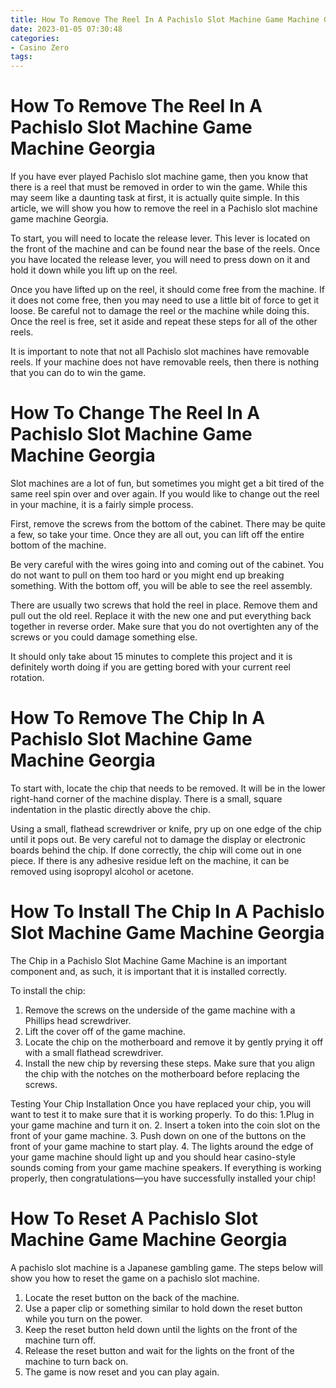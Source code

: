 ```yaml
---
title: How To Remove The Reel In A Pachislo Slot Machine Game Machine Georgia 
date: 2023-01-05 07:30:48
categories:
- Casino Zero
tags:
---
```



#  How To Remove The Reel In A Pachislo Slot Machine Game Machine Georgia 

If you have ever played Pachislo slot machine game, then you know that there is a reel that must be removed in order to win the game. While this may seem like a daunting task at first, it is actually quite simple. In this article, we will show you how to remove the reel in a Pachislo slot machine game machine Georgia.

To start, you will need to locate the release lever. This lever is located on the front of the machine and can be found near the base of the reels. Once you have located the release lever, you will need to press down on it and hold it down while you lift up on the reel.

Once you have lifted up on the reel, it should come free from the machine. If it does not come free, then you may need to use a little bit of force to get it loose. Be careful not to damage the reel or the machine while doing this. Once the reel is free, set it aside and repeat these steps for all of the other reels.

It is important to note that not all Pachislo slot machines have removable reels. If your machine does not have removable reels, then there is nothing that you can do to win the game.

#  How To Change The Reel In A Pachislo Slot Machine Game Machine Georgia 

Slot machines are a lot of fun, but sometimes you might get a bit tired of the same reel spin over and over again. If you would like to change out the reel in your machine, it is a fairly simple process. 

First, remove the screws from the bottom of the cabinet. There may be quite a few, so take your time. Once they are all out, you can lift off the entire bottom of the machine. 

Be very careful with the wires going into and coming out of the cabinet. You do not want to pull on them too hard or you might end up breaking something. With the bottom off, you will be able to see the reel assembly. 

There are usually two screws that hold the reel in place. Remove them and pull out the old reel. Replace it with the new one and put everything back together in reverse order. Make sure that you do not overtighten any of the screws or you could damage something else.

It should only take about 15 minutes to complete this project and it is definitely worth doing if you are getting bored with your current reel rotation.

#  How To Remove The Chip In A Pachislo Slot Machine Game Machine Georgia 

To start with, locate the chip that needs to be removed. It will be in the lower right-hand corner of the machine display. There is a small, square indentation in the plastic directly above the chip.

Using a small, flathead screwdriver or knife, pry up on one edge of the chip until it pops out. Be very careful not to damage the display or electronic boards behind the chip. If done correctly, the chip will come out in one piece.
If there is any adhesive residue left on the machine, it can be removed using isopropyl alcohol or acetone.

#  How To Install The Chip In A Pachislo Slot Machine Game Machine Georgia 

The Chip in a Pachislo Slot Machine Game Machine is an important component and, as such, it is important that it is installed correctly. 

To install the chip:

1. Remove the screws on the underside of the game machine with a Phillips head screwdriver.
2. Lift the cover off of the game machine.
3. Locate the chip on the motherboard and remove it by gently prying it off with a small flathead screwdriver.
4. Install the new chip by reversing these steps. Make sure that you align the chip with the notches on the motherboard before replacing the screws.


Testing Your Chip Installation 
Once you have replaced your chip, you will want to test it to make sure that it is working properly. To do this: 
1.Plug in your game machine and turn it on.
2. Insert a token into the coin slot on the front of your game machine.
3. Push down on one of the buttons on the front of your game machine to start play.
4. The lights around the edge of your game machine should light up and you should hear casino-style sounds coming from your game machine speakers. If everything is working properly, then congratulations—you have successfully installed your chip!

#  How To Reset A Pachislo Slot Machine Game Machine Georgia

A pachislo slot machine is a Japanese gambling game. The steps below will show you how to reset the game on a pachislo slot machine.

1. Locate the reset button on the back of the machine.
2. Use a paper clip or something similar to hold down the reset button while you turn on the power.
3. Keep the reset button held down until the lights on the front of the machine turn off.
4. Release the reset button and wait for the lights on the front of the machine to turn back on.
5. The game is now reset and you can play again.
